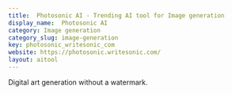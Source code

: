 ```yaml
---
title:  Photosonic AI - Trending AI tool for Image generation
display_name:  Photosonic AI
category: Image generation
category_slug: image-generation
key: photosonic_writesonic_com
website: https://photosonic.writesonic.com/
layout: aitool
---
```


Digital art generation without a watermark.
